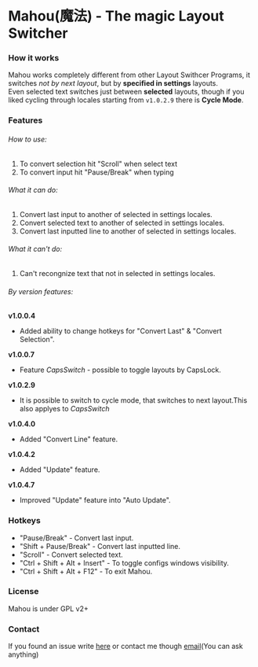 # Mahou(魔法) - The magic Layout Switcher
### How it works
Mahou works completely different from other Layout Swithcer Programs, it switches *not by next layout*, but by **specified in settings** layouts. <br/>
Even selected text switches just between **selected** layouts, though if you liked cycling through locales starting from `v1.0.2.9` there is **Cycle Mode**.

### Features

###### How to use:
1. To convert selection hit "Scroll" when select text
2. To convert input hit "Pause/Break" when typing

###### What it can do:
1. Convert last input to another of selected in settings locales.
2. Convert selected text to another of selected in settings locales.
3. Convert last inputted line to another of selected in settings locales.

###### What it can't do:
1. Can't recongnize text that not in selected in settings locales.

###### By version features:
**v1.0.0.4**<br/>
- Added ability to change hotkeys for "Convert Last" & "Convert Selection".

**v1.0.0.7**<br/>
- Feature *CapsSwitch* - possible to toggle layouts by CapsLock.

**v1.0.2.9**<br/>
- It is possible to switch to cycle mode, that switches to next layout.This also applyes to *CapsSwitch*

**v1.0.4.0**<br/>
- Added "Convert Line" feature.

**v1.0.4.2**<br/>
- Added "Update" feature.

**v1.0.4.7**<br/>
- Improved "Update" feature into "Auto Update".
### Hotkeys
- "Pause/Break" - Convert last input.
- "Shift + Pause/Break" - Convert last inputted line.
- "Scroll" - Convert selected text.
- "Ctrl + Shift + Alt + Insert" - To toggle configs windows visibility.
- "Ctrl + Shift + Alt + F12" - To exit Mahou.

### License
Mahou is under GPL v2+

### Contact
If you found an issue write [here](https://github.com/BladeMight/Mahou/issues)
or contact me though [email](mailto:BladeMight@gmail.com)(You can ask anything)
